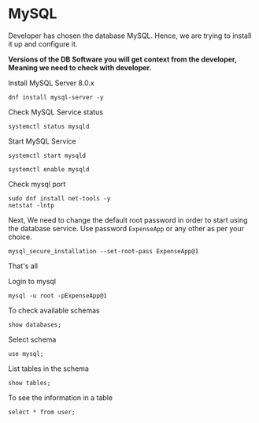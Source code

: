 # MySQL

Developer has chosen the database MySQL. Hence, we are trying to install it up and configure it.

**Versions of the DB Software you will get context from the developer, Meaning we need to check with developer.**

Install MySQL Server 8.0.x

```
dnf install mysql-server -y
```
Check MySQL Service status

```
systemctl status mysqld
```
Start MySQL Service

```
systemctl start mysqld
```
```
systemctl enable mysqld
```
Check mysql port
```
sudo dnf install net-tools -y
netstat -lntp 
```

Next, We need to change the default root password in order to start using the database service. Use password ```ExpenseApp``` or any other as per your choice.

```
mysql_secure_installation --set-root-pass ExpenseApp@1
```
That's all

Login to mysql
```
mysql -u root -pExpenseApp@1
```
To check available schemas 
```
show databases;
```
Select schema
```
use mysql;
```
List tables in the schema
```
show tables;
```
To see the information in a table
```
select * from user;
```
